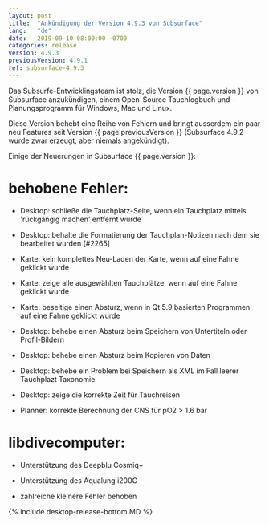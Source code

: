 ```yaml
---
layout: post
title:  "Ankündigung der Version 4.9.3 von Subsurface"
lang:   "de"
date:   2019-09-10 08:00:00 -0700
categories: release
version: 4.9.3
previousVersion: 4.9.1
ref: subsurface-4.9.3
---
```


Das Subsurfe-Entwicklingsteam ist stolz, die Version {{ page.version }} von Subsurface anzukündigen, einem Open-Source Tauchlogbuch und -Planungsprogramm für Windows, Mac und Linux.

Diese Version behebt eine Reihe von Fehlern und bringt ausserdem ein paar neu Features seit Version {{ page.previousVersion }} (Subsurface 4.9.2 wurde zwar erzeugt, aber niemals angekündigt).

Einige der Neuerungen in Subsurface {{ page.version }}:


# behobene Fehler:

  - Desktop: schließe die Tauchplatz-Seite, wenn ein Tauchplatz mittels 'rückgängig machen' entfernt wurde

  - Desktop: behalte die Formatierung der Tauchplan-Notizen nach dem sie bearbeitet wurden \[\#2265\]

  - Karte: kein komplettes Neu-Laden der Karte, wenn auf eine Fahne geklickt wurde

  - Karte: zeige alle ausgewählten Tauchplätze, wenn auf eine Fahne geklickt wurde

  - Karte: beseitige einen Absturz, wenn in Qt 5.9 basierten Programmen auf eine Fahne geklickt wurde

  - Desktop: behebe einen Absturz beim Speichern von Untertiteln oder Profil-Bildern

  - Desktop: behebe einen Absturz beim Kopieren von Daten

  - Desktop: behebe ein Problem bei Speichern als XML im Fall leerer Tauchplazt Taxonomie

  - Desktop: zeige die korrekte Zeit für Tauchreisen

  - Planner: korrekte Berechnung der CNS für pO2 \> 1.6 bar

# libdivecomputer:

  - Unterstützung des Deepblu Cosmiq+

  - Unterstützung des Aqualung i200C

  - zahlreiche kleinere Fehler behoben


{% include desktop-release-bottom.MD %}
